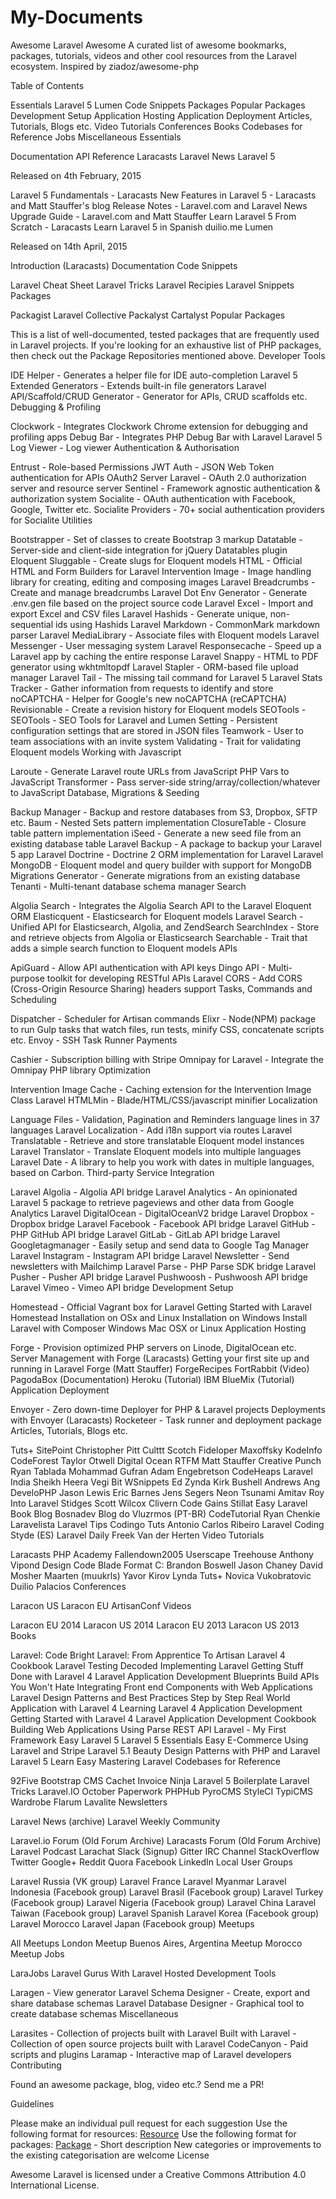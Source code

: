 # My-Documents
Awesome Laravel Awesome
A curated list of awesome bookmarks, packages, tutorials, videos and other cool resources from the Laravel ecosystem.
Inspired by ziadoz/awesome-php

Table of Contents

Essentials
Laravel 5
Lumen
Code Snippets
Packages
Popular Packages
Development Setup
Application Hosting
Application Deployment
Articles, Tutorials, Blogs etc.
Video Tutorials
Conferences
Books
Codebases for Reference
Jobs
Miscellaneous
Essentials

Documentation
API Reference
Laracasts
Laravel News
Laravel 5

Released on 4th February, 2015

Laravel 5 Fundamentals - Laracasts
New Features in Laravel 5 - Laracasts and Matt Stauffer's blog
Release Notes - Laravel.com and Laravel News
Upgrade Guide - Laravel.com and Matt Stauffer
Learn Laravel 5 From Scratch - Laracasts
Learn Laravel 5 in Spanish duilio.me
Lumen

Released on 14th April, 2015

Introduction (Laracasts)
Documentation
Code Snippets

Laravel Cheat Sheet
Laravel Tricks
Laravel Recipies
Laravel Snippets
Packages

Packagist
Laravel Collective
Packalyst
Cartalyst
Popular Packages

This is a list of well-documented, tested packages that are frequently used in Laravel projects. If you're looking for an exhaustive list of PHP packages, then check out the Package Repositories mentioned above.
Developer Tools

IDE Helper - Generates a helper file for IDE auto-completion
Laravel 5 Extended Generators - Extends built-in file generators
Laravel API/Scaffold/CRUD Generator - Generator for APIs, CRUD scaffolds etc.
Debugging & Profiling

Clockwork - Integrates Clockwork Chrome extension for debugging and profiling apps
Debug Bar - Integrates PHP Debug Bar with Laravel
Laravel 5 Log Viewer - Log viewer
Authentication & Authorisation

Entrust - Role-based Permissions
JWT Auth - JSON Web Token authentication for APIs
OAuth2 Server Laravel - OAuth 2.0 authorization server and resource server
Sentinel - Framework agnostic authentication & authorization system
Socialite - OAuth authentication with Facebook, Google, Twitter etc.
Socialite Providers - 70+ social authentication providers for Socialite
Utilities

Bootstrapper - Set of classes to create Bootstrap 3 markup
Datatable - Server-side and client-side integration for jQuery Datatables plugin
Eloquent Sluggable - Create slugs for Eloquent models
HTML - Official HTML and Form Builders for Laravel
Intervention Image - Image handling library for creating, editing and composing images
Laravel Breadcrumbs - Create and manage breadcrumbs
Laravel Dot Env Generator - Generate .env.gen file based on the project source code
Laravel Excel - Import and export Excel and CSV files
Laravel Hashids - Generate unique, non-sequential ids using Hashids
Laravel Markdown - CommonMark markdown parser
Laravel MediaLibrary - Associate files with Eloquent models
Laravel Messenger - User messaging system
Laravel Responsecache - Speed up a Laravel app by caching the entire response
Laravel Snappy - HTML to PDF generator using wkhtmltopdf
Laravel Stapler - ORM-based file upload manager
Laravel Tail - The missing tail command for Laravel 5
Laravel Stats Tracker - Gather information from requests to identify and store
noCAPTCHA - Helper for Google's new noCAPTCHA (reCAPTCHA)
Revisionable - Create a revision history for Eloquent models
SEOTools - SEOTools - SEO Tools for Laravel and Lumen
Setting - Persistent configuration settings that are stored in JSON files
Teamwork - User to team associations with an invite system
Validating - Trait for validating Eloquent models
Working with Javascript

Laroute - Generate Laravel route URLs from JavaScript
PHP Vars to JavaScript Transformer - Pass server-side string/array/collection/whatever to JavaScript
Database, Migrations & Seeding

Backup Manager - Backup and restore databases from S3, Dropbox, SFTP etc.
Baum - Nested Sets pattern implementation
ClosureTable - Closure table pattern implementation
iSeed - Generate a new seed file from an existing database table
Laravel Backup - A package to backup your Laravel 5 app
Laravel Doctrine - Doctrine 2 ORM implementation for Laravel
Laravel MongoDB - Eloquent model and query builder with support for MongoDB
Migrations Generator - Generate migrations from an existing database
Tenanti - Multi-tenant database schema manager
Search

Algolia Search - Integrates the Algolia Search API to the Laravel Eloquent ORM
Elasticquent - Elasticsearch for Eloquent models
Laravel Search - Unified API for Elasticsearch, Algolia, and ZendSearch
SearchIndex - Store and retrieve objects from Algolia or Elasticsearch
Searchable - Trait that adds a simple search function to Eloquent models
APIs

ApiGuard - Allow API authentication with API keys
Dingo API - Multi-purpose toolkit for developing RESTful APIs
Laravel CORS - Add CORS (Cross-Origin Resource Sharing) headers support
Tasks, Commands and Scheduling

Dispatcher - Scheduler for Artisan commands
Elixr - Node(NPM) package to run Gulp tasks that watch files, run tests, minify CSS, concatenate scripts etc.
Envoy - SSH Task Runner
Payments

Cashier - Subscription billing with Stripe
Omnipay for Laravel - Integrate the Omnipay PHP library
Optimization

Intervention Image Cache - Caching extension for the Intervention Image Class
Laravel HTMLMin - Blade/HTML/CSS/javascript minifier
Localization

Language Files - Validation, Pagination and Reminders language lines in 37 languages
Laravel Localization - Add i18n support via routes
Laravel Translatable - Retrieve and store translatable Eloquent model instances
Laravel Translator - Translate Eloquent models into multiple languages
Laravel Date - A library to help you work with dates in multiple languages, based on Carbon.
Third-party Service Integration

Laravel Algolia - Algolia API bridge
Laravel Analytics - An opinionated Laravel 5 package to retrieve pageviews and other data from Google Analytics
Laravel DigitalOcean - DigitalOceanV2 bridge
Laravel Dropbox - Dropbox bridge
Laravel Facebook - Facebook API bridge
Laravel GitHub - PHP GitHub API bridge
Laravel GitLab - GitLab API bridge
Laravel Googletagmanager - Easily setup and send data to Google Tag Manager
Laravel Instagram - Instagram API bridge
Laravel Newsletter - Send newsletters with Mailchimp
Laravel Parse - PHP Parse SDK bridge
Laravel Pusher - Pusher API bridge
Laravel Pushwoosh - Pushwoosh API bridge
Laravel Vimeo - Vimeo API bridge
Development Setup

Homestead - Official Vagrant box for Laravel
Getting Started with Laravel Homestead
Installation on OSx and Linux
Installation on Windows
Install Laravel with Composer
Windows
Mac OSX or Linux
Application Hosting

Forge - Provision optimized PHP servers on Linode, DigitalOcean etc.
Server Management with Forge (Laracasts)
Getting your first site up and running in Laravel Forge (Matt Stauffer)
ForgeRecipes
FortRabbit (Video)
PagodaBox (Documentation)
Heroku (Tutorial)
IBM BlueMix (Tutorial)
Application Deployment

Envoyer - Zero down-time Deployer for PHP & Laravel projects
Deployments with Envoyer (Laracasts)
Rocketeer - Task runner and deployment package
Articles, Tutorials, Blogs etc.

Tuts+
SitePoint
Christopher Pitt
Culttt
Scotch
Fideloper
Maxoffsky
KodeInfo
CodeForest
Taylor Otwell
Digital Ocean
RTFM
Matt Stauffer
Creative Punch
Ryan Tablada
Mohammad Gufran
Adam Engebretson
CodeHeaps
Laravel India
Sheikh Heera
Vegi Bit
WSnippets
Ed Zynda
Kirk Bushell
Andrews Ang
DeveloPHP
Jason Lewis
Eric Barnes
Jens Segers
Neon Tsunami
Amitav Roy
Into Laravel
Stidges
Scott Wilcox
Clivern
Code Gains
Stillat
Easy Laravel Book Blog
Bosnadev
Blog do Vluzrmos (PT-BR)
CodeTutorial
Ryan Chenkie
Laravelista
Laravel Tips
Codingo Tuts
Antonio Carlos Ribeiro
Laravel Coding
Styde (ES)
Laravel Daily
Freek Van der Herten
Video Tutorials

Laracasts
PHP Academy
Fallendown2005
Userscape
Treehouse
Anthony Vipond
Design Code Blade
Format C:
Brandon Boswell
Jason Chaney
David Mosher
Maarten (muukrls)
Yavor Kirov
Lynda
Tuts+
Novica Vukobratovic
Duilio Palacios
Conferences

Laracon US
Laracon EU
ArtisanConf
Videos

Laracon EU 2014
Laracon US 2014
Laracon EU 2013
Laracon US 2013
Books

Laravel: Code Bright
Laravel: From Apprentice To Artisan
Laravel 4 Cookbook
Laravel Testing Decoded
Implementing Laravel
Getting Stuff Done with Laravel 4
Laravel Application Development Blueprints
Build APIs You Won't Hate
Integrating Front end Components with Web Applications
Laravel Design Patterns and Best Practices
Step by Step Real World Application with Laravel 4
Learning Laravel 4 Application Development
Getting Started with Laravel 4
Laravel Application Development Cookbook
Building Web Applications Using Parse REST API
Laravel - My First Framework
Easy Laravel 5
Laravel 5 Essentials
Easy E-Commerce Using Laravel and Stripe
Laravel 5.1 Beauty
Design Patterns with PHP and Laravel
Laravel 5 Learn Easy
Mastering Laravel
Codebases for Reference

92Five
Bootstrap CMS
Cachet
Invoice Ninja
Laravel 5 Boilerplate
Laravel Tricks
Laravel.IO
October
Paperwork
PHPHub
PyroCMS
StyleCI
TypiCMS
Wardrobe
Flarum
Lavalite
Newsletters

Laravel News (archive)
Laravel Weekly
Community

Laravel.io Forum (Old Forum Archive)
Laracasts Forum (Old Forum Archive)
Laravel Podcast
Larachat Slack (Signup)
Gitter
IRC Channel
StackOverflow
Twitter
Google+
Reddit
Quora
Facebook
LinkedIn
Local User Groups

Laravel Russia (VK group)
Laravel France
Laravel Myanmar
Laravel Indonesia (Facebook group)
Laravel Brasil (Facebook group)
Laravel Turkey (Facebook group)
Laravel Nigeria (Facebook group)
Laravel China
Laravel Taiwan (Facebook group)
Laravel Spanish
Laravel Korea (Facebook group)
Laravel Morocco
Laravel Japan (Facebook group)
Meetups

All Meetups
London Meetup
Buenos Aires, Argentina Meetup
Morocco Meetup
Jobs

LaraJobs
Laravel Gurus
With Laravel
Hosted Development Tools

Laragen - View generator
Laravel Schema Designer - Create, export and share database schemas
Laravel Database Designer - Graphical tool to create database schemas
Miscellaneous

Larasites - Collection of projects built with Laravel
Built with Laravel - Collection of open source projects built with Laravel
CodeCanyon - Paid scripts and plugins
Laramap - Interactive map of Laravel developers
Contributing

Found an awesome package, blog, video etc.? Send me a PR!

Guidelines

Please make an individual pull request for each suggestion
Use the following format for resources: [Resource](URL)
Use the following format for packages: [Package](URL) - Short description
New categories or improvements to the existing categorisation are welcome
License

Awesome Laravel is licensed under a Creative Commons Attribution 4.0 International License.
